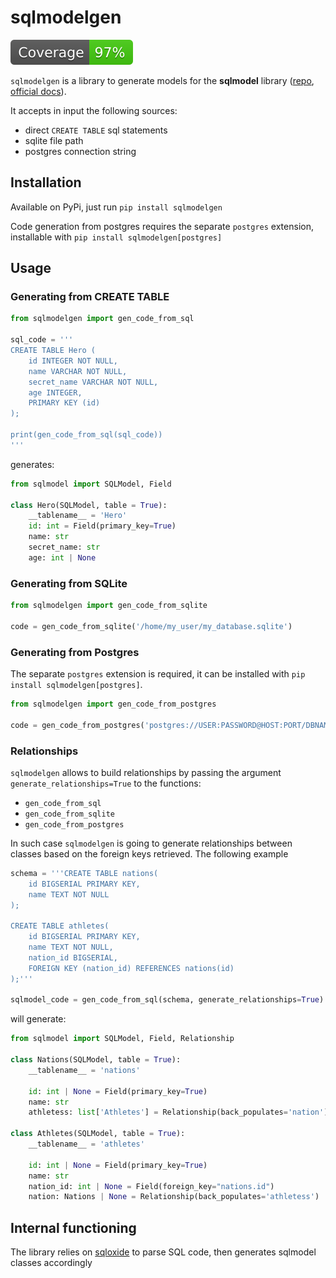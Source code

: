 # sqlmodelgen

![Coverage badge](https://raw.githubusercontent.com/nucccc/sqlmodelgen/python-coverage-comment-action-data/badge.svg)

`sqlmodelgen` is a library to generate models for the **sqlmodel** library ([repo](https://github.com/fastapi/sqlmodel), [official docs](https://sqlmodel.tiangolo.com/)).

It accepts in input the following sources:

* direct `CREATE TABLE` sql statements
* sqlite file path
* postgres connection string

## Installation

Available on PyPi, just run `pip install sqlmodelgen`

Code generation from postgres requires the separate `postgres` extension, installable with `pip install sqlmodelgen[postgres]`

## Usage

### Generating from CREATE TABLE

```python
from sqlmodelgen import gen_code_from_sql

sql_code = '''
CREATE TABLE Hero (
	id INTEGER NOT NULL, 
	name VARCHAR NOT NULL, 
	secret_name VARCHAR NOT NULL, 
	age INTEGER, 
	PRIMARY KEY (id)
);

print(gen_code_from_sql(sql_code))
'''
```

generates:

```python
from sqlmodel import SQLModel, Field

class Hero(SQLModel, table = True):
    __tablename__ = 'Hero'
    id: int = Field(primary_key=True)
    name: str
    secret_name: str
    age: int | None
```

### Generating from SQLite

```python
from sqlmodelgen import gen_code_from_sqlite

code = gen_code_from_sqlite('/home/my_user/my_database.sqlite')
```

### Generating from Postgres

The separate `postgres` extension is required, it can be installed with `pip install sqlmodelgen[postgres]`.

```python
from sqlmodelgen import gen_code_from_postgres

code = gen_code_from_postgres('postgres://USER:PASSWORD@HOST:PORT/DBNAME')
```

### Relationships

`sqlmodelgen` allows to build relationships by passing the argument `generate_relationships=True` to the functions:

* `gen_code_from_sql`
* `gen_code_from_sqlite`
* `gen_code_from_postgres`

In such case `sqlmodelgen` is going to generate relationships between classes based on the foreign keys retrieved.
The following example

```python
schema = '''CREATE TABLE nations(
    id BIGSERIAL PRIMARY KEY,
    name TEXT NOT NULL
);

CREATE TABLE athletes(
    id BIGSERIAL PRIMARY KEY,
    name TEXT NOT NULL,
    nation_id BIGSERIAL,
    FOREIGN KEY (nation_id) REFERENCES nations(id)
);'''

sqlmodel_code = gen_code_from_sql(schema, generate_relationships=True)
```

will generate:

```python
from sqlmodel import SQLModel, Field, Relationship

class Nations(SQLModel, table = True):
    __tablename__ = 'nations'

    id: int | None = Field(primary_key=True)
    name: str
    athletess: list['Athletes'] = Relationship(back_populates='nation')
                                                                             
class Athletes(SQLModel, table = True):
    __tablename__ = 'athletes'

    id: int | None = Field(primary_key=True)
    name: str
    nation_id: int | None = Field(foreign_key="nations.id")
    nation: Nations | None = Relationship(back_populates='athletess')
```

## Internal functioning

The library relies on [sqloxide](https://github.com/wseaton/sqloxide) to parse SQL code, then generates sqlmodel classes accordingly
